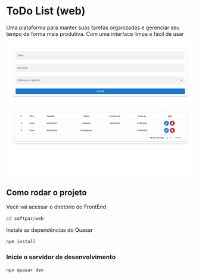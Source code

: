 # ToDo List (web)

Uma plataforma para manter suas tarefas organizadas e gerenciar seu tempo de forma mais produtiva. Com uma interface limpa e fácil de usar

![Imagem do Projeto](public/readme.png)

## Como rodar o projeto

Você vai acessar o diretório do FrontEnd

```bash
cd softpar/web
```

Instale as dependências do Quasar

```bash
npm install
```

### Inicie o servidor de desenvolvimento

```bash
npx quasar dev
```
